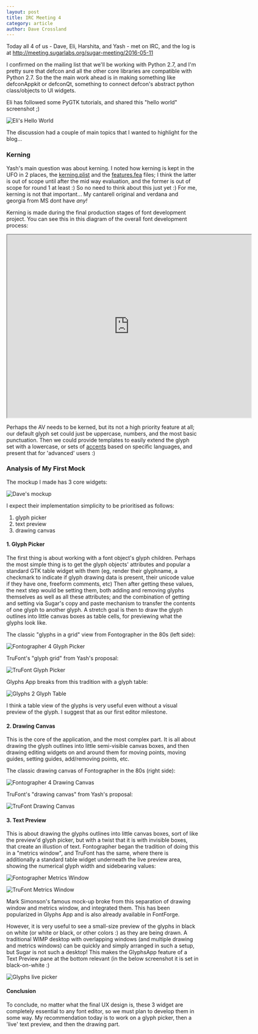```yaml
---
layout: post
title: IRC Meeting 4
category: article
author: Dave Crossland
---
```


Today all 4 of us - Dave, Eli, Harshita, and Yash - met on IRC, and the log is at <http://meeting.sugarlabs.org/sugar-meeting/2016-05-11>

I confirmed on the mailing list that we'll be working with Python 2.7, and I'm pretty sure that defcon and all the other core libraries are compatible with Python 2.7. 
So the the main work ahead is in making something like defconAppkit or defconQt, something to connect defcon's abstract python class/objects to UI widgets.

Eli has followed some PyGTK tutorials, and shared this "hello world" screenshot ;)

![Eli's Hello World](files/img/eli_hello_world.png)

The discussion had a couple of main topics that I wanted to highlight for the blog...

### Kerning

Yash's main question was about kerning.
I noted how kerning is kept in the UFO in 2 places, the [kerning.plist](http://unifiedfontobject.org/versions/ufo3/kerning.plist) and the [features.fea](http://unifiedfontobject.org/versions/ufo3/features.fea) files; 
I think the latter is out of scope until after the mid way evaluation, and the former is out of scope for round 1 at least :) 
So no need to think about this just yet :) 
For me, kerning is not that important... 
My cantarell original and verdana and georgia from MS dont have _any!_

Kerning is made during the final production stages of font development project. 
You can see this in this diagram of the overall font development process:

<iframe src="https://docs.google.com/file/d/0BxPD9osVW0s6SGNQRUs3ZmZrUzA/preview" width="640" height="480"></iframe>

Perhaps the AV needs to be kerned, but its not a high priority feature at all; 
our default glyph set could just be uppercase, numbers, and the most basic punctuation. 
Then we could provide templates to easily extend the glyph set with a lowercase, or sets of [accents](http://designwithfontforge.com/en-US/Diacritics_and_Accents.html) based on specific languages, and present that for 'advanced' users :)

### Analysis of My First Mock 

The mockup I made has 3 core widgets:

![Dave's mockup](files/img/wireframe_concept_02_hig.svg)

I expect their implementation simplicity to be prioritised as follows:

1. glyph picker
2. text preview
3. drawing canvas

#### 1. Glyph Picker

The first thing is about working with a font object's glyph children. 
Perhaps the most simple thing is to get the glyph objects' attributes and popular a standard GTK table widget with them 
(eg, render their glyphname, a checkmark to indicate if glyph drawing data is present, their unicode value if they have one, freeform comments, etc)
Then after getting these values, the next step would be setting them, both adding and removing glyphs themselves as well as all these attributes; 
and the combination of getting and setting via Sugar's copy and paste mechanism to transfer the contents of one glyph to another glyph.
A stretch goal is then to draw the glyph outlines into little canvas boxes as table cells, for previewing what the glyphs look like.

The classic "glyphs in a grid" view from Fontographer in the 80s (left side):

![Fontographer 4 Glyph Picker](files/img/third_party/fontographer-v4.jpg)

TruFont's "glyph grid" from Yash's proposal:

![TruFont Glyph Picker](files/img/3.png)

Glyphs App breaks from this tradition with a glyph table:

![Glyphs 2 Glyph Table](files/img/third_party/glyphs-glyph-picker.gif)

I think a table view of the glyphs is very useful even without a visual preview of the glyph. 
I suggest that as our first editor milestone. 

#### 2. Drawing Canvas

This is the core of the application, and the most complex part. 
It is all about drawing the glyph outlines into little semi-visible canvas boxes, and then drawing editing widgets on and around them for moving points, moving guides, setting guides, add/removing points, etc.

The classic drawing canvas of Fontographer in the 80s (right side):

![Fontographer 4 Drawing Canvas](files/img/third_party/fontographer-v4.jpg)

TruFont's "drawing canvas" from Yash's proposal:

![TruFont Drawing Canvas](files/img/4.png)

#### 3. Text Preview

This is about drawing the glyphs outlines into little canvas boxes, sort of like the preview'd glyph picker, but with a twist that it is with invisible boxes, that create an illustion of text. 
Fontographer began the tradition of doing this in a "metrics window", and TruFont has the same, where there is additionally a standard table widget underneath the live preview area, showing the numerical glyph width and sidebearing values:

![Fontographer Metrics Window](files/img/third_party/fontographer-metrics.gif)

![TruFont Metrics Window](files/img/third_party/trufont-metrics-window.png)

Mark Simonson's famous mock-up broke from this separation of drawing window and metrics window, and integrated them. 
This has been popularized in Glyphs App and is also already available in FontForge. 

However, it is very useful to see a small-size preview of the glyphs in black on white (or white or black, or other colors :) as they are being drawn. 
A traditional WIMP desktop with overlapping windows (and multiple drawing and metrics windows) can be quickly and simply arranged in such a setup, but Sugar is not such a desktop!
This makes the GlyphsApp feature of a Text Preview pane at the bottom relevant (in the below screenshot it is set in black-on-white :)

![Glyphs live picker](files/img/third_party/glyphs-live-preview.png)

#### Conclusion

To conclude, no matter what the final UX design is, these 3 widget are completely essential to any font editor, so we must plan to develop them in some way. 
My recommendation today is to work on a glyph picker, then a 'live' text preview, and then the drawing part. 
